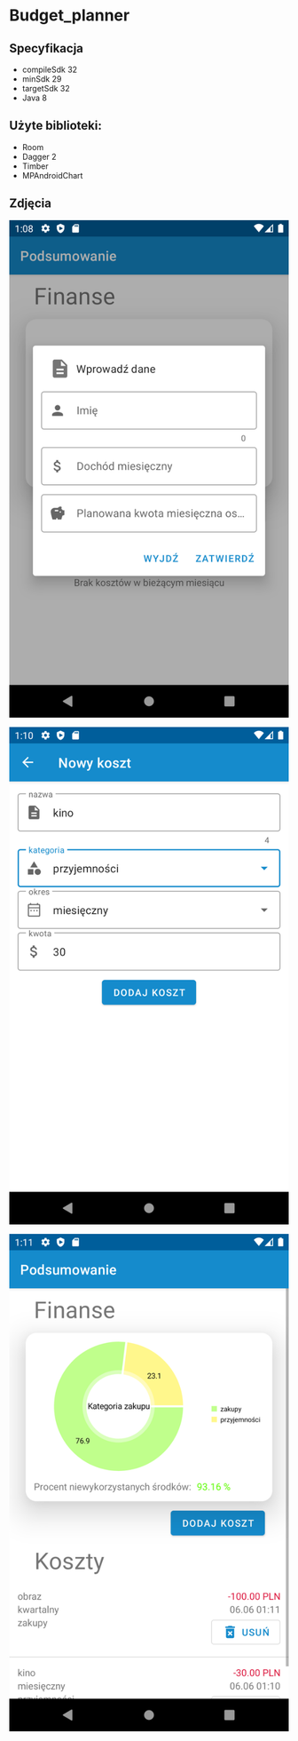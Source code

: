 # Budget_planner

## Specyfikacja
- compileSdk 32
- minSdk 29
- targetSdk 32
- Java 8

## Użyte biblioteki:

- Room
- Dagger 2
- Timber
- MPAndroidChart

## Zdjęcia

![alt text](images/image_dialog.png)

![alt text](images/image_form.png)

![alt text](images/image_summary.png)
